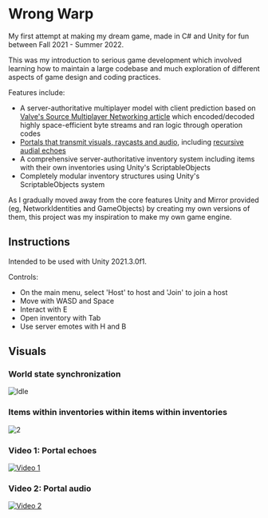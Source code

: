 # Wrong Warp

My first attempt at making my dream game, made in C# and Unity for fun between Fall 2021 - Summer 2022.

This was my introduction to serious game development which involved learning how to maintain a large codebase and much exploration of different aspects of game design and coding practices.

Features include:

 - A server-authoritative multiplayer model with client prediction based on [Valve's Source Multiplayer Networking article](https://developer.valvesoftware.com/wiki/Source_Multiplayer_Networking) which encoded/decoded highly space-efficient byte streams and ran logic through operation codes
 - [Portals that transmit visuals, raycasts and audio](https://www.youtube.com/watch?v=0VFI9qGvLxg), including [recursive audial echoes](https://www.youtube.com/watch?v=k0CLrdIbJzo)
 - A comprehensive server-authoritative inventory system including items with their own inventories using Unity's ScriptableObjects
 - Completely modular inventory structures using Unity's ScriptableObjects system


As I gradually moved away from the core features Unity and Mirror provided (eg, NetworkIdentities and GameObjects) by creating my own versions of them, this project was my inspiration to make my own game engine.

## Instructions

Intended to be used with Unity 2021.3.0f1.

Controls:
 - On the main menu, select 'Host' to host and 'Join' to join a host
 - Move with WASD and Space
 - Interact with E
 - Open inventory with Tab
 - Use server emotes with H and B

## Visuals

### World state synchronization
![Idle](visuals/visual1.gif)

### Items within inventories within items within inventories
![2](visuals/visual2.png)

### Video 1: Portal echoes
[![Video 1](visuals/Screenshot_1.png)](https://www.youtube.com/watch?v=0VFI9qGvLxg)

### Video 2: Portal audio
[![Video 2](visuals/Screenshot_2.png)](https://www.youtube.com/watch?v=k0CLrdIbJzo)

